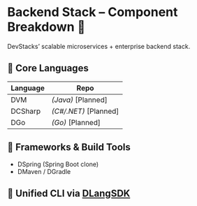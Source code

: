 # Backend Stack – Component Breakdown 🏢

DevStacks’ scalable microservices + enterprise backend stack.

## 🧱 Core Languages

| Language | Repo |
|----------|------|
| DVM      | *(Java)* [Planned] |
| DCSharp  | *(C#/.NET)* [Planned] |
| DGo      | *(Go)* [Planned] |

## 🔩 Frameworks & Build Tools

- DSpring (Spring Boot clone)
- DMaven / DGradle

## 🔗 Unified CLI via [DLangSDK](https://github.com/DevStacks-io/DLangSDK)

